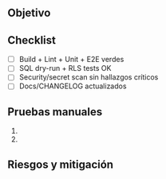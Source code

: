 ## Objetivo
<!-- ¿Qué hace este PR? -->

## Checklist
- [ ] Build + Lint + Unit + E2E verdes
- [ ] SQL dry-run + RLS tests OK
- [ ] Security/secret scan sin hallazgos críticos
- [ ] Docs/CHANGELOG actualizados

## Pruebas manuales
1.
2.

## Riesgos y mitigación

